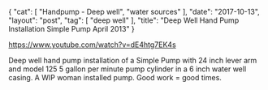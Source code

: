 {
   "cat": [
      "Handpump - Deep well",
      "water sources"
   ],
   "date": "2017-10-13",
   "layout": "post",
   "tag": [
      "deep well"
   ],
   "title": "Deep Well Hand Pump Installation Simple Pump April 2013"
}

https://www.youtube.com/watch?v=dE4htg7EK4s

Deep well hand pump installation of a Simple Pump with 24 inch lever arm and model 125 5 gallon per minute pump cylinder in a 6 inch water well casing.  A WIP woman installed pump.  Good work = good times.